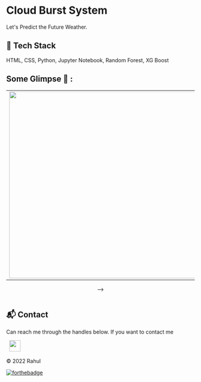 # Cloud Burst System
Let's Predict the Future Weather.

## 📌 Tech Stack
HTML, CSS, Python, Jupyter Notebook, Random Forest, XG Boost

## Some Glimpse 🤩 :
<table>
 <tr>
  <td><img src = "https://res.cloudinary.com/phantomping/image/upload/v1747293307/ftnn1zo0w4wsvz6t1czu.png" width="500"></td>
  <td><img src = "https://res.cloudinary.com/phantomping/image/upload/v1747293525/nalenbpupbhhfldrkn2w.png" width="500"></td>
 </tr>
</table>
<div align="center">
<table>
<tr>
<!-- <td><img src = "(https://user-images.githubusercontent.com/108818360/188401020-69357d33-7c60-445e-a438-658bf77fd415.png](https://res.cloudinary.com/phantomping/image/upload/v1747293303/t36qsxbqov58sxkojtmc.png)" width="200"></td>
<!-- <td><img src = "https://user-images.githubusercontent.com/108818360/188401033-e5e8a295-d27e-4a86-a3b5-cc90a1ac4460.png" width="200"></td> --> -->
</table>
</tr>
</div>

<h2>📬 Contact</h2>

Can reach me through the handles below. If you want to contact me

&nbsp;&nbsp;<a href="https://www.linkedin.com/in/g-rahul-871002255/"><img src="https://www.felberpr.com/wp-content/uploads/linkedin-logo.png" width="30"></img></a>

© 2022 Rahul

[![forthebadge](https://forthebadge.com/images/badges/built-with-love.svg)](https://forthebadge.com)
